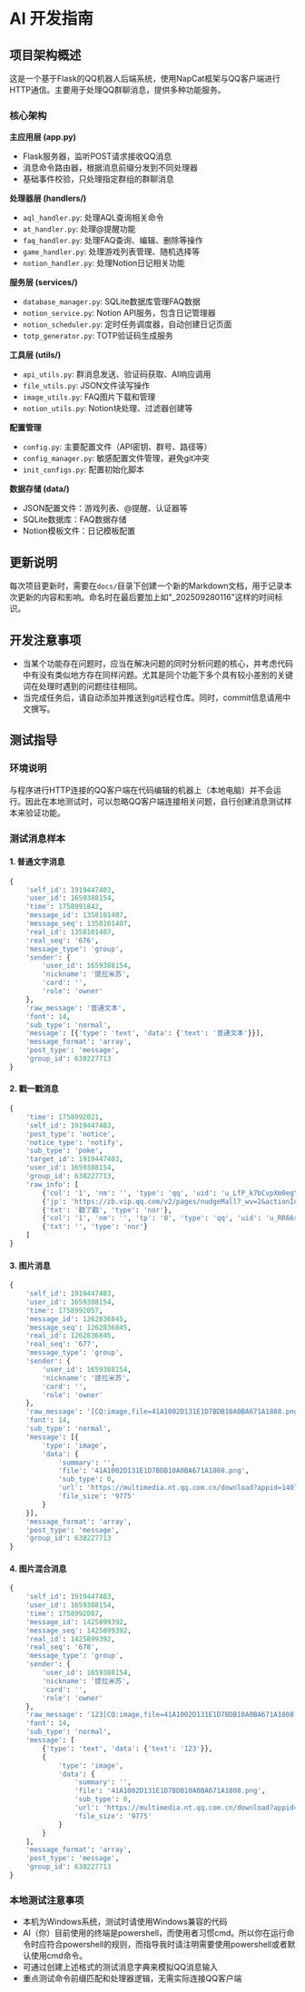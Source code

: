 # AI 开发指南

## 项目架构概述

这是一个基于Flask的QQ机器人后端系统，使用NapCat框架与QQ客户端进行HTTP通信。主要用于处理QQ群聊消息，提供多种功能服务。

### 核心架构

**主应用层 (app.py)**
- Flask服务器，监听POST请求接收QQ消息
- 消息命令路由器，根据消息前缀分发到不同处理器
- 基础事件校验，只处理指定群组的群聊消息

**处理器层 (handlers/)**
- `aql_handler.py`: 处理AQL查询相关命令
- `at_handler.py`: 处理@提醒功能
- `faq_handler.py`: 处理FAQ查询、编辑、删除等操作
- `game_handler.py`: 处理游戏列表管理、随机选择等
- `notion_handler.py`: 处理Notion日记相关功能

**服务层 (services/)**
- `database_manager.py`: SQLite数据库管理FAQ数据
- `notion_service.py`: Notion API服务，包含日记管理器
- `notion_scheduler.py`: 定时任务调度器，自动创建日记页面
- `totp_generator.py`: TOTP验证码生成服务

**工具层 (utils/)**
- `api_utils.py`: 群消息发送、验证码获取、AI响应调用
- `file_utils.py`: JSON文件读写操作
- `image_utils.py`: FAQ图片下载和管理
- `notion_utils.py`: Notion块处理、过滤器创建等

**配置管理**
- `config.py`: 主要配置文件（API密钥、群号、路径等）
- `config_manager.py`: 敏感配置文件管理，避免git冲突
- `init_configs.py`: 配置初始化脚本

**数据存储 (data/)**
- JSON配置文件：游戏列表、@提醒、认证器等
- SQLite数据库：FAQ数据存储
- Notion模板文件：日记模板配置

## 更新说明

每次项目更新时，需要在`docs/`目录下创建一个新的Markdown文档，用于记录本次更新的内容和影响。命名时在最后要加上如"_202509280116"这样的时间标识。

## 开发注意事项

- 当某个功能存在问题时，应当在解决问题的同时分析问题的核心，并考虑代码中有没有类似地方存在同样问题。尤其是同个功能下多个具有较小差别的关键词在处理时遇到的问题往往相同。
- 当完成任务后，请自动添加并推送到git远程仓库。同时，commit信息请用中文撰写。

## 测试指导

### 环境说明
与程序进行HTTP连接的QQ客户端在代码编辑的机器上（本地电脑）并不会运行。因此在本地测试时，可以忽略QQ客户端连接相关问题，自行创建消息测试样本来验证功能。

### 测试消息样本

#### 1. 普通文字消息
```python
{
    'self_id': 1919447403,
    'user_id': 1659388154,
    'time': 1758991842,
    'message_id': 1358101407,
    'message_seq': 1358101407,
    'real_id': 1358101407,
    'real_seq': '676',
    'message_type': 'group',
    'sender': {
        'user_id': 1659388154,
        'nickname': '提拉米苏',
        'card': '',
        'role': 'owner'
    },
    'raw_message': '普通文本',
    'font': 14,
    'sub_type': 'normal',
    'message': [{'type': 'text', 'data': {'text': '普通文本'}}],
    'message_format': 'array',
    'post_type': 'message',
    'group_id': 638227713
}
```

#### 2. 戳一戳消息
```python
{
    'time': 1758992021,
    'self_id': 1919447403,
    'post_type': 'notice',
    'notice_type': 'notify',
    'sub_type': 'poke',
    'target_id': 1919447403,
    'user_id': 1659388154,
    'group_id': 638227713,
    'raw_info': [
        {'col': '1', 'nm': '', 'type': 'qq', 'uid': 'u_LfP_k7bCvpXm0egYQZUrCw'},
        {'jp': 'https://zb.vip.qq.com/v2/pages/nudgeMall?_wv=2&actionId=0', 'src': 'http://tianquan.gtimg.cn/nudgeaction/item/0/expression.jpg', 'type': 'img'},
        {'txt': '戳了戳', 'type': 'nor'},
        {'col': '1', 'nm': '', 'tp': '0', 'type': 'qq', 'uid': 'u_RR66sUvEd1iud92VER_gPQ'},
        {'txt': '', 'type': 'nor'}
    ]
}
```

#### 3. 图片消息
```python
{
    'self_id': 1919447403,
    'user_id': 1659388154,
    'time': 1758992057,
    'message_id': 1262836845,
    'message_seq': 1262836845,
    'real_id': 1262836845,
    'real_seq': '677',
    'message_type': 'group',
    'sender': {
        'user_id': 1659388154,
        'nickname': '提拉米苏',
        'card': '',
        'role': 'owner'
    },
    'raw_message': '[CQ:image,file=41A1002D131E1D7BDB10A0BA671A1808.png,sub_type=0,url=https://multimedia.nt.qq.com.cn/download?appid=1407&fileid=EhR_RG7F8iQn46_DJvpL0VYEi5O6MRivTCD_Ciij76mFtPmPAzIEcHJvZFCAvaMBWhA3oYuM1WEez_5QYbwrJsa4egKBWIIBAm5q&rkey=CAESMCcdrR7JCBEmBuxAdazhT9lVccBlKo3i4ditWvW851Y9oUDaIaEWcIw8hORh_GGs6g,file_size=9775]',
    'font': 14,
    'sub_type': 'normal',
    'message': [{
        'type': 'image',
        'data': {
            'summary': '',
            'file': '41A1002D131E1D7BDB10A0BA671A1808.png',
            'sub_type': 0,
            'url': 'https://multimedia.nt.qq.com.cn/download?appid=1407&fileid=EhR_RG7F8iQn46_DJvpL0VYEi5O6MRivTCD_Ciil76mFtPmPAzIEcHJvZFCAvaMBWhA3oYuM1WEez_5QYbwrJsa4egKBWIIBAm5q&rkey=CAESMCcdrR7JCBEmBuxAdazhT9lVccBlKo3i4ditWvW851Y9oUDaIaEWcIw8hORh_GGs6g',
            'file_size': '9775'
        }
    }],
    'message_format': 'array',
    'post_type': 'message',
    'group_id': 638227713
}
```

#### 4. 图片混合消息
```python
{
    'self_id': 1919447403,
    'user_id': 1659388154,
    'time': 1758992087,
    'message_id': 1425899392,
    'message_seq': 1425899392,
    'real_id': 1425899392,
    'real_seq': '678',
    'message_type': 'group',
    'sender': {
        'user_id': 1659388154,
        'nickname': '提拉米苏',
        'card': '',
        'role': 'owner'
    },
    'raw_message': '123[CQ:image,file=41A1002D131E1D7BDB10A0BA671A1808.png,sub_type=0,url=https://multimedia.nt.qq.com.cn/download?appid=1407&fileid=EhR_RG7F8iQn46_DJvpL0VYEi5O6MRivTCD_CiilguuTtPmPAzIEcHJvZFCAvaMBWhAM9zQ9MVBsul2tIB9Myki-egJlNYIBAm5q&rkey=CAESMCcdrR7JCBEmBuxAdazhT9lVccBlKo3i4ditWvW851Y9oUDaIaEWcIw8hORh_GGs6g,file_size=9775]',
    'font': 14,
    'sub_type': 'normal',
    'message': [
        {'type': 'text', 'data': {'text': '123'}},
        {
            'type': 'image',
            'data': {
                'summary': '',
                'file': '41A1002D131E1D7BDB10A0BA671A1808.png',
                'sub_type': 0,
                'url': 'https://multimedia.nt.qq.com.cn/download?appid=1407&fileid=EhR_RG7F8iQn46_DJvpL0VYEi5O6MRivTCD_CiilguuTtPmPAzIEcHJvZFCAvaMBWhAM9zQ9MVBsul2tIB9Myki-egJlNYIBAm5q&rkey=CAESMCcdrR7JCBEmBuxAdazhT9lVccBlKo3i4ditWvW851Y9oUDaIaEWcIw8hORh_GGs6g',
                'file_size': '9775'
            }
        }
    ],
    'message_format': 'array',
    'post_type': 'message',
    'group_id': 638227713
}
```

### 本地测试注意事项
- 本机为Windows系统，测试时请使用Windows兼容的代码
- AI（你）目前使用的终端是powershell，而使用者习惯cmd。所以你在运行命令时应符合powershell的规则，而指导我时请注明需要使用powershell或者默认使用cmd命令。
- 可通过创建上述格式的测试消息字典来模拟QQ消息输入
- 重点测试命令前缀匹配和处理器逻辑，无需实际连接QQ客户端